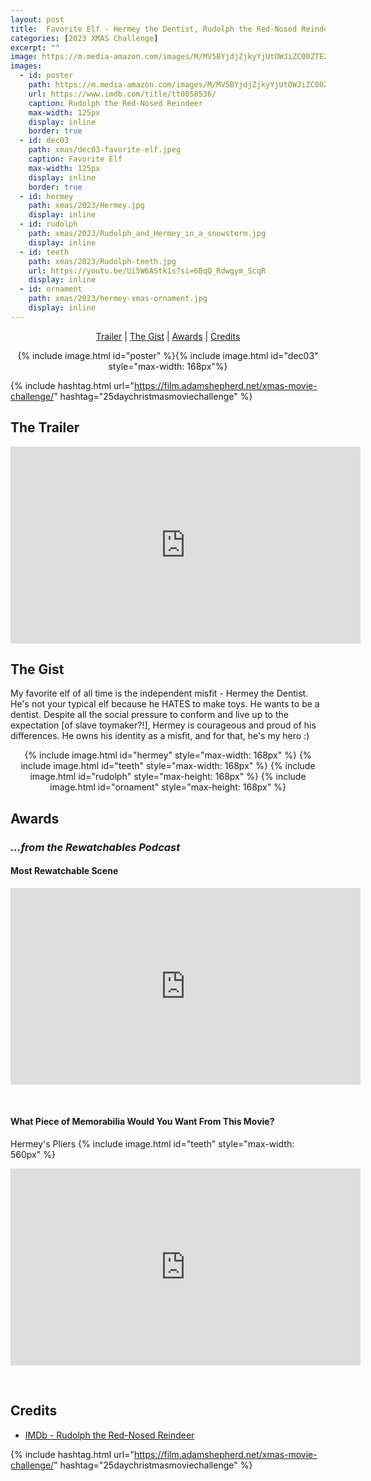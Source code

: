 ```yaml
---
layout: post
title:  Favorite Elf - Hermey the Dentist, Rudolph the Red-Nosed Reindeer (1964)
categories: [2023 XMAS Challenge]
excerpt: ""
image: https://m.media-amazon.com/images/M/MV5BYjdjZjkyYjUtOWJiZC00ZTE2LTk4MDktZjliOTk5ZDk5ZTZhXkEyXkFqcGdeQXVyNTAyODkwOQ@@._V1_FMjpg_UX1000_.jpg
images:
  - id: poster
    path: https://m.media-amazon.com/images/M/MV5BYjdjZjkyYjUtOWJiZC00ZTE2LTk4MDktZjliOTk5ZDk5ZTZhXkEyXkFqcGdeQXVyNTAyODkwOQ@@._V1_FMjpg_UX1000_.jpg
    url: https://www.imdb.com/title/tt0058536/
    caption: Rudolph the Red-Nosed Reindeer 
    max-width: 125px
    display: inline
    border: true
  - id: dec03
    path: xmas/dec03-favorite-elf.jpeg
    caption: Favorite Elf
    max-width: 125px
    display: inline
    border: true
  - id: hermey
    path: xmas/2023/Hermey.jpg
    display: inline
  - id: rudolph
    path: xmas/2023/Rudolph_and_Hermey_in_a_snowstorm.jpg
    display: inline
  - id: teeth
    path: xmas/2023/Rudolph-teeth.jpg
    url: https://youtu.be/Ui5W6AStk1s?si=6BqQ_Rdwgym_ScqR
    display: inline
  - id: ornament
    path: xmas/2023/hermey-xmas-ornament.jpg
    display: inline
---
```


<div style="text-align: center">
  <p><a href="#the-trailer">Trailer</a> | <a href="#the-gist">The Gist</a> | <a href="#awards">Awards</a> | <a href="#credits">Credits</a></p>
  <p>{% include image.html id="poster" %}{% include image.html id="dec03" style="max-width: 168px"%}</p>
</div>

{% include hashtag.html url="https://film.adamshepherd.net/xmas-movie-challenge/" hashtag="25daychristmasmoviechallenge" %}

## The Trailer 

<div style="text-align: center">
  <iframe width="560" height="315" src="https://www.youtube.com/embed/lZfM8-w2p3w?si=hnrpOCOfundLys6c" title="YouTube video player" frameborder="0" allow="accelerometer; autoplay; clipboard-write; encrypted-media; gyroscope; picture-in-picture; web-share" allowfullscreen></iframe>
</div>

## The Gist

My favorite elf of all time is the independent misfit - Hermey the Dentist. He's not your typical elf because he HATES to make toys. He wants to be a dentist. Despite all the social pressure to conform and live up to the expectation [of slave toymaker?!], Hermey is courageous and proud of his differences. He owns his identity as a misfit, and for that, he's my hero :)

<div style="text-align: center">
  {% include image.html id="hermey" style="max-width: 168px" %}
  {% include image.html id="teeth" style="max-width: 168px" %}
  {% include image.html id="rudolph" style="max-height: 168px" %}
  {% include image.html id="ornament" style="max-height: 168px" %}
</div>

## Awards

### _...from the Rewatchables Podcast_

#### Most Rewatchable Scene

<iframe width="560" height="315" src="https://www.youtube.com/embed/U3waNAcdpuw?si=tq4tjbFWa5QWTfLD" title="YouTube video player" frameborder="0" allow="accelerometer; autoplay; clipboard-write; encrypted-media; gyroscope; picture-in-picture; web-share" allowfullscreen></iframe>

<p>&nbsp;</p>

#### What Piece of Memorabilia Would You Want From This Movie?

Hermey's Pliers
{% include image.html id="teeth" style="max-width: 560px" %}

<iframe width="560" height="315" src="https://www.youtube.com/embed/Ui5W6AStk1s?si=hDrcNIRG9xsjvdGk&amp;start=98" title="YouTube video player" frameborder="0" allow="accelerometer; autoplay; clipboard-write; encrypted-media; gyroscope; picture-in-picture; web-share" allowfullscreen></iframe>


<p>&nbsp;</p>


## Credits

* [IMDb - Rudolph the Red-Nosed Reindeer](https://www.imdb.com/title/tt0058536/)


{% include hashtag.html url="https://film.adamshepherd.net/xmas-movie-challenge/" hashtag="25daychristmasmoviechallenge" %}

<p>&nbsp;</p>

